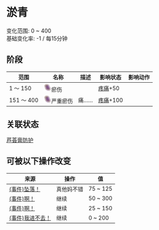 # 淤青  
变化范围: 0 ~ 400  
基础变化率: -1 / 每15分钟  
## 阶段  
范围  |  名称  |  描述  |  影响状态  |  影响动作  
----  |  ----  |  ----  |  ----  |  ----  
1 ～ 150  |  <img decoding="async" src="Sprite/Bruise.png" style="width:20px;">瘀伤  |    |  [疼痛](Pain.md)+50  |    
151 ～ 400  |  <img decoding="async" src="Sprite/Bruise.png" style="width:20px;">严重瘀伤  |  痛……  |  [疼痛](Pain.md)+100  |    
## 关联状态  
[芦荟膏防护](AloeVeraGelProtection.md)  
## 可被以下操作改变  
来源  |  操作  |  值  
----  |  ----  |  ----  
[(事件)坠落！](Event_FallBruise.md)  |  真他妈不错  |  75 ~ 125  
[(事件)啊！](Event_MacaqueDenFightBadFailure.md)  |  继续  |  50 ~ 300  
[(事件)啊！](Event_MacaqueDenFightFailedRetreat.md)  |  继续  |  25 ~ 150  
[(事件)我进不去！](Event_MacaqueDenFightFailure.md)  |  继续  |  0 ~ 200  
